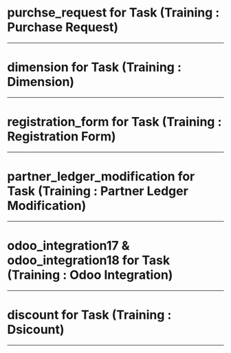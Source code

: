 # purchse_request for Task (Training : Purchase Request)

-----------------------

# dimension for Task (Training : Dimension)

-----------------------

# registration_form for Task (Training : Registration Form)

-----------------------

# partner_ledger_modification for Task (Training : Partner Ledger Modification)

-----------------------

# odoo_integration17 & odoo_integration18 for Task (Training : Odoo Integration)

-----------------------

# discount for Task (Training : Dsicount)

-----------------------
